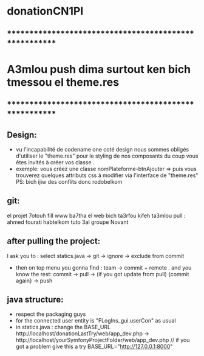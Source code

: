 # donationCN1PI
## *****************************************************
# A3mlou push dima surtout ken bich tmessou el theme.res 
## *****************************************************
## Design:
- vu l'incapabilité de codename one coté design nous sommes obligés d'utiliser le "theme.res" pour le styling de nos composants du coup vous êtes invités à créer vos classe .
- exemple: 
vous créez une classe nomPlateforme-btnAjouter => puis vous trouverez quelques attributs css à modifier via l'interface de "theme.res"
PS: bich ijiw des conflits donc rodobelkom


## git:
el projet 7otouh fill www ba7tha el web 
bich ta3rfou kifeh ta3mlou pull : ahmed fourati habtelkom tuto 3al groupe Novant

## after pulling the project: 
I ask you to : select statics.java -> git -> ignore -> exclude from commit
- then on top menu you gonna find : team -> commit + remote . and you know the rest: commit -> pull -> (if you got update from pull) {commit again} -> push 

## java structure:
- respect the packaging guys 
- for the connected user entity is "FLogIns_gui.userCon" as usual
- in statics.java : change the BASE_URL http://localhost/donationLastTry/web/app_dev.php -> http://localhost/yourSymfonyProjectFolder/web/app_dev.php   // if you got a problem give this a try BASE_URL="http://127.0.0.1:8000"

